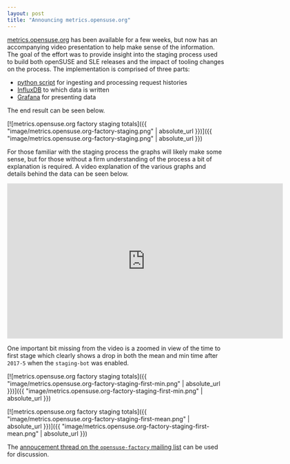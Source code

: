 ```yaml
---
layout: post
title: "Announcing metrics.opensuse.org"
---
```


[metrics.opensuse.org](https://metrics.opensuse.org/) has been available for a
few weeks, but now has an accompanying video presentation to help make sense of
the information. The goal of the effort was to provide insight into the staging
process used to build both openSUSE and SLE releases and the impact of tooling
changes on the process. The implementation is comprised of three parts:

- [python script](https://github.com/openSUSE/osc-plugin-factory/blob/4661a09b2f27676c1944bd47e7d19bb99f09058f/metrics.py) for ingesting and processing request histories
- [InfluxDB](https://www.influxdata.com/) to which data is written
- [Grafana](https://grafana.com/) for presenting data

The end result can be seen below.

[![metrics.opensuse.org factory staging totals]({{ "image/metrics.opensuse.org-factory-staging.png" | absolute_url }})]({{ "image/metrics.opensuse.org-factory-staging.png" | absolute_url }})

For those familiar with the staging process the graphs will likely make some
sense, but for those without a firm understanding of the process a bit of
explanation is required. A video explanation of the various graphs and details
behind the data can be seen below.

<iframe type="text/html" width="640" height="360"
  src="https://www.youtube.com/embed/3pd8lTcrObc"
  frameborder="0" allowfullscreen="allowfullscreen"></iframe>

One important bit missing from the video is a zoomed in view of the time to first stage which clearly shows a drop in both the mean and min time after `2017-5` when the `staging-bot` was enabled.

[![metrics.opensuse.org factory staging totals]({{ "image/metrics.opensuse.org-factory-staging-first-min.png" | absolute_url }})]({{ "image/metrics.opensuse.org-factory-staging-first-min.png" | absolute_url }})

[![metrics.opensuse.org factory staging totals]({{ "image/metrics.opensuse.org-factory-staging-first-mean.png" | absolute_url }})]({{ "image/metrics.opensuse.org-factory-staging-first-mean.png" | absolute_url }})

The [annoucement thread on the `opensuse-factory` mailing list](https://lists.opensuse.org/opensuse-factory/2017-12/msg00131.html) can be used for discussion.

